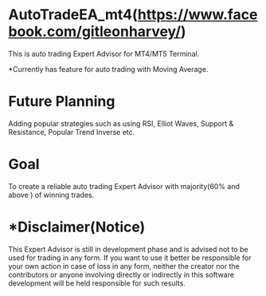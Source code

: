 # AutoTradeEA_mt4(https://www.facebook.com/gitleonharvey/)

This is auto trading Expert Advisor for MT4/MT5 Terminal.

*Currently has feature for auto trading with Moving Average.

# Future Planning
Adding popular strategies such as using RSI, Elliot Waves, 
Support & Resistance, Popular Trend Inverse etc.

# Goal 
To create a reliable auto trading Expert Advisor with majority(60% and above ) of winning trades.

# *Disclaimer(Notice)
This Expert Advisor is still in development phase and is advised not to be used for trading in any form. If you want to use it better be responsible for your own action in case of loss in any form, neither the creator nor the contributors or anyone involving directly or indirectly in this software development will be held responsible for such results.
